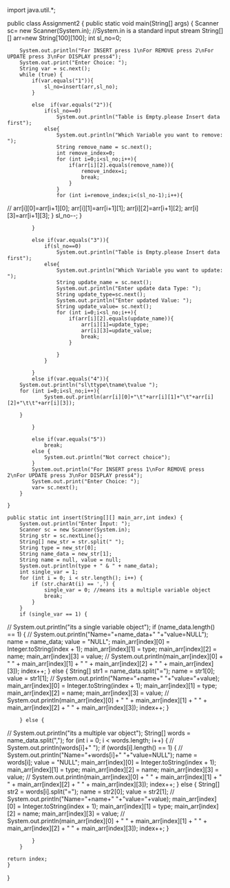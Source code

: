  
import java.util.*;

public class Assignment2 {
    public static void main(String[] args) {
        Scanner sc= new Scanner(System.in);    //System.in is a standard input stream
        String[][] arr=new String[100][100];
        int sl_no=0;

        System.out.println("For INSERT press 1\nFor REMOVE press 2\nFor UPDATE press 3\nFor DISPLAY press4");
        System.out.print("Enter Choice: ");
        String var = sc.next();
        while (true) {
            if(var.equals("1")){
                sl_no=insert(arr,sl_no);
            }

            else  if(var.equals("2")){
                if(sl_no==0)
                    System.out.println("Table is Empty.please Insert data first");
                else{
                    System.out.println("Which Variable you want to remove: ");
                    String remove_name = sc.next();
                    int remove_index=0;
                    for (int i=0;i<sl_no;i++){
                        if(arr[i][2].equals(remove_name)){
                            remove_index=i;
                            break;
                        }
                    }
                    for (int i=remove_index;i<(sl_no-1);i++){
//                        arr[i][0]=arr[i+1][0];
                        arr[i][1]=arr[i+1][1];
                        arr[i][2]=arr[i+1][2];
                        arr[i][3]=arr[i+1][3];
                    }
                    sl_no--;
                }

            }

            else if(var.equals("3")){
                if(sl_no==0)
                    System.out.println("Table is Empty.please Insert data first");
                else{
                    System.out.println("Which Variable you want to update: ");
                    String update_name = sc.next();
                    System.out.println("Enter update data Type: ");
                    String update_type=sc.next();
                    System.out.println("Enter updated Value: ");
                    String update_value= sc.next();
                    for (int i=0;i<sl_no;i++){
                        if(arr[i][2].equals(update_name)){
                            arr[i][1]=update_type;
                            arr[i][3]=update_value;
                            break;
                        }

                    }
                }

            }
            else if(var.equals("4")){
        System.out.println("sl\ttype\tname\tvalue ");
        for (int i=0;i<sl_no;i++){
                System.out.println(arr[i][0]+"\t"+arr[i][1]+"\t"+arr[i][2]+"\t\t"+arr[i][3]);

        }

            }

            else if(var.equals("5"))
                break;
            else {
                System.out.println("Not correct choice");
            }
            System.out.println("For INSERT press 1\nFor REMOVE press 2\nFor UPDATE press 3\nFor DISPLAY press4");
            System.out.print("Enter Choice: ");
            var= sc.next();
        }

    }

    public static int insert(String[][] main_arr,int index) {
        System.out.println("Enter Input: ");
        Scanner sc = new Scanner(System.in);
        String str = sc.nextLine();
        String[] new_str = str.split(" ");
        String type = new_str[0];
        String name_data = new_str[1];
        String name = null, value = null;
        System.out.println(type + " & " + name_data);
        int single_var = 1;
        for (int i = 0; i < str.length(); i++) {
            if (str.charAt(i) == ',') {
                single_var = 0; //means its a multiple variable object
                break;
            }
        }
        if (single_var == 1) {
//            System.out.println("its a single variable object");
            if (name_data.length() == 1) {
//                System.out.println("Name="+name_data+" "+"value=NULL");
                name = name_data;
                value = "NULL";
                main_arr[index][0] = Integer.toString(index + 1);
                main_arr[index][1] = type;
                main_arr[index][2] = name;
                main_arr[index][3] = value;
//                System.out.println(main_arr[index][0] + " " + main_arr[index][1] + " " + main_arr[index][2] + " " + main_arr[index][3]);
                index++;
            } else {
                String[] str1 = name_data.split("=");
                name = str1[0];
                value = str1[1];
//                System.out.println("Name="+name+" "+"value="+value);
                main_arr[index][0] = Integer.toString(index + 1);
                main_arr[index][1] = type;
                main_arr[index][2] = name;
                main_arr[index][3] = value;
//                System.out.println(main_arr[index][0] + " " + main_arr[index][1] + " " + main_arr[index][2] + " " + main_arr[index][3]);
                index++;
            }

        } else {
//            System.out.println("its a multiple var object");
            String[] words = name_data.split(",");
            for (int i = 0; i < words.length; i++) {
//                System.out.println(words[i]+" ");
                if (words[i].length() == 1) {
//                    System.out.println("Name="+words[i]+" "+"value=NULL");
                    name = words[i];
                    value = "NULL";
                    main_arr[index][0] = Integer.toString(index + 1);
                    main_arr[index][1] = type;
                    main_arr[index][2] = name;
                    main_arr[index][3] = value;
//                    System.out.println(main_arr[index][0] + " " + main_arr[index][1] + " " + main_arr[index][2] + " " + main_arr[index][3]);
                    index++;
                } else {
                    String[] str2 = words[i].split("=");
                    name = str2[0];
                    value = str2[1];
//                    System.out.println("Name="+name+" "+"value="+value);
                    main_arr[index][0] = Integer.toString(index + 1);
                    main_arr[index][1] = type;
                    main_arr[index][2] = name;
                    main_arr[index][3] = value;
//                    System.out.println(main_arr[index][0] + " " + main_arr[index][1] + " " + main_arr[index][2] + " " + main_arr[index][3]);
                     index++;
                }

            }
        }

    return index;
    }


}
